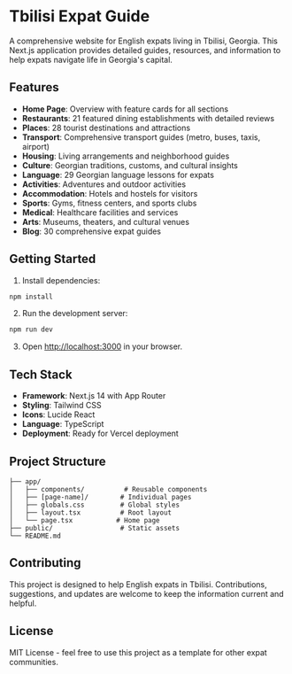 # Tbilisi Expat Guide

A comprehensive website for English expats living in Tbilisi, Georgia. This Next.js application provides detailed guides, resources, and information to help expats navigate life in Georgia's capital.

## Features

- **Home Page**: Overview with feature cards for all sections
- **Restaurants**: 21 featured dining establishments with detailed reviews
- **Places**: 28 tourist destinations and attractions
- **Transport**: Comprehensive transport guides (metro, buses, taxis, airport)
- **Housing**: Living arrangements and neighborhood guides
- **Culture**: Georgian traditions, customs, and cultural insights
- **Language**: 29 Georgian language lessons for expats
- **Activities**: Adventures and outdoor activities
- **Accommodation**: Hotels and hostels for visitors
- **Sports**: Gyms, fitness centers, and sports clubs
- **Medical**: Healthcare facilities and services
- **Arts**: Museums, theaters, and cultural venues
- **Blog**: 30 comprehensive expat guides

## Getting Started

1. Install dependencies:
```bash
npm install
```

2. Run the development server:
```bash
npm run dev
```

3. Open [http://localhost:3000](http://localhost:3000) in your browser.

## Tech Stack

- **Framework**: Next.js 14 with App Router
- **Styling**: Tailwind CSS
- **Icons**: Lucide React
- **Language**: TypeScript
- **Deployment**: Ready for Vercel deployment

## Project Structure

```
├── app/
│   ├── components/          # Reusable components
│   ├── [page-name]/        # Individual pages
│   ├── globals.css         # Global styles
│   ├── layout.tsx          # Root layout
│   └── page.tsx           # Home page
├── public/                 # Static assets
└── README.md
```

## Contributing

This project is designed to help English expats in Tbilisi. Contributions, suggestions, and updates are welcome to keep the information current and helpful.

## License

MIT License - feel free to use this project as a template for other expat communities.